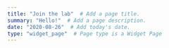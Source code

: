 ```yaml
---
title: "Join the lab"  # Add a page title.
summary: "Hello!"  # Add a page description.
date: "2020-08-26"  # Add today's date.
type: "widget_page"  # Page type is a Widget Page
---
```

